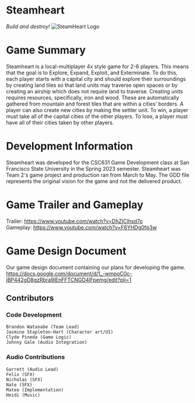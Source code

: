 # Steamheart
_Build and destroy!_
![SteamHeart Logo](https://github.com/Burned357Waffles/Steamheart/blob/main/Assets/Steamheart_Logo.png)

# Game Summary
Steamheart is a local-multiplayer 4x style game for 2-6 players. This means that the goal is to Explore, Expand, Exploit, and Exterminate. To do this, each player starts with a capital city and should explore their surroundings by creating land tiles so that land units may traverse open spaces or by creating an airship which does not require land to traverse. Creating units requires resources, specifically, iron and wood. These are automatically gathered from mountain and forest tiles that are within a cities’ borders. A player can also create new cities by making the settler unit. To win, a player must take all of the capital cities of the other players. To lose, a player must have all of their cities taken by other players.

# Development Information
Steamheart was developed for the CSC631 Game Development class at San Francisco State University in the Spring 2023 semester. Steamheart was Team 2's game project and production ran from March to May. The GDD file represents the original vision for the game and not the delivered product.

# Game Trailer and Gameplay
Trailer: https://www.youtube.com/watch?v=DhZIClhsd7o \
Gameplay: https://www.youtube.com/watch?v=F6YHDg0fp3w

# Game Design Document
Our game design document containing our plans for developing the game. \
https://docs.google.com/document/d/1_-wmpoC0c-jBP442gD8gzRbra9lEnFFTCNGD4lFpemg/edit?pli=1

## Contributors
### Code Development
```
Brandon Watanabe (Team Lead) 
Jasmine Stapleton-Hart (Character art/UI)
Clyde Pineda (Game Logic)
Johnny Gale (Audio Integration)
```
### Audio Contributions
```
Garrett (Audio Lead) 
Felix (SFX)
Nicholas (SFX)
Nate (SFX)
Mateo (Implementation)
Heidi (Music) 
```
